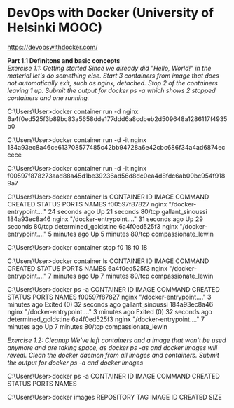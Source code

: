 # DevOps with Docker (University of Helsinki MOOC)
https://devopswithdocker.com/

**Part 1.1 Definitons and basic concepts**<br>
*Exercise 1.1: Getting started
Since we already did "Hello, World!" in the material let's do something else.
Start 3 containers from image that does not automatically exit, such as nginx, detached.
Stop 2 of the containers leaving 1 up.
Submit the output for docker ps -a which shows 2 stopped containers and one running.*

C:\Users\User>docker container run -d nginx
6a4f0ed525f3b89bc83a5658dde177ddd6a8cdbeb2d509648a1286117f4935b0

C:\Users\User>docker container run -d -it nginx
184a93ec8a46ce613708577485c42bb94728a6e42cbc686f34a4ad6874eccece

C:\Users\User>docker container run -d -it nginx
f00597f878273aad88a45d1be39236ad56d8dc0ea4d8fdc6ab00bc954f9189a7

C:\Users\User>docker container ls
CONTAINER ID   IMAGE     COMMAND                  CREATED          STATUS          PORTS     NAMES
f00597f87827   nginx     "/docker-entrypoint.…"   24 seconds ago   Up 21 seconds   80/tcp    gallant_sinoussi
184a93ec8a46   nginx     "/docker-entrypoint.…"   31 seconds ago   Up 29 seconds   80/tcp    determined_goldstine
6a4f0ed525f3   nginx     "/docker-entrypoint.…"   5 minutes ago    Up 5 minutes    80/tcp    compassionate_lewin

C:\Users\User>docker container stop f0 18
f0
18

C:\Users\User>docker container ls
CONTAINER ID   IMAGE     COMMAND                  CREATED         STATUS         PORTS     NAMES
6a4f0ed525f3   nginx     "/docker-entrypoint.…"   7 minutes ago   Up 7 minutes   80/tcp    compassionate_lewin

C:\Users\User>docker ps -a
CONTAINER ID   IMAGE                           COMMAND                  CREATED         STATUS                      PORTS     NAMES
f00597f87827   nginx                           "/docker-entrypoint.…"   3 minutes ago   Exited (0) 32 seconds ago             gallant_sinoussi
184a93ec8a46   nginx                           "/docker-entrypoint.…"   3 minutes ago   Exited (0) 32 seconds ago             determined_goldstine
6a4f0ed525f3   nginx                           "/docker-entrypoint.…"   7 minutes ago   Up 7 minutes                80/tcp    compassionate_lewin

*Exercise 1.2: Cleanup
We've left containers and a image that won't be used anymore and are taking space, as docker ps -as and docker images will reveal.
Clean the docker daemon from all images and containers.
Submit the output for docker ps -a and docker images*

C:\Users\User>docker ps -a
CONTAINER ID   IMAGE     COMMAND   CREATED   STATUS    PORTS     NAMES

C:\Users\User>docker images
REPOSITORY               TAG            IMAGE ID       CREATED       SIZE
